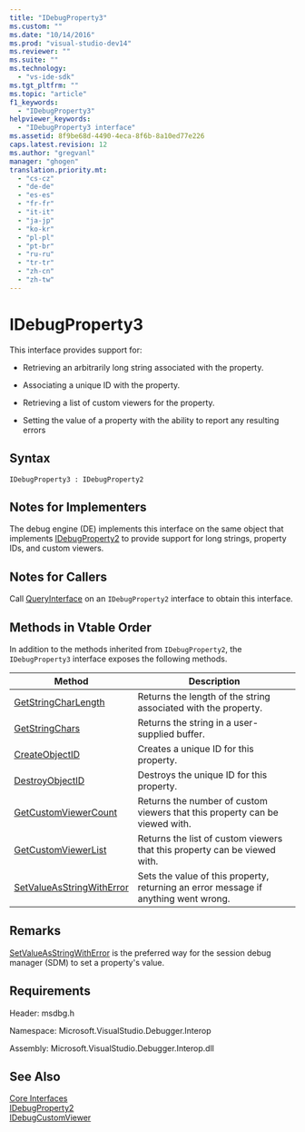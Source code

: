 ```yaml
---
title: "IDebugProperty3"
ms.custom: ""
ms.date: "10/14/2016"
ms.prod: "visual-studio-dev14"
ms.reviewer: ""
ms.suite: ""
ms.technology: 
  - "vs-ide-sdk"
ms.tgt_pltfrm: ""
ms.topic: "article"
f1_keywords: 
  - "IDebugProperty3"
helpviewer_keywords: 
  - "IDebugProperty3 interface"
ms.assetid: 8f9be68d-4490-4eca-8f6b-8a10ed77e226
caps.latest.revision: 12
ms.author: "gregvanl"
manager: "ghogen"
translation.priority.mt: 
  - "cs-cz"
  - "de-de"
  - "es-es"
  - "fr-fr"
  - "it-it"
  - "ja-jp"
  - "ko-kr"
  - "pl-pl"
  - "pt-br"
  - "ru-ru"
  - "tr-tr"
  - "zh-cn"
  - "zh-tw"
---
```

# IDebugProperty3
This interface provides support for:  
  
-   Retrieving an arbitrarily long string associated with the property.  
  
-   Associating a unique ID with the property.  
  
-   Retrieving a list of custom viewers for the property.  
  
-   Setting the value of a property with the ability to report any resulting errors  
  
## Syntax  
  
```  
IDebugProperty3 : IDebugProperty2  
```  
  
## Notes for Implementers  
 The debug engine (DE) implements this interface on the same object that implements [IDebugProperty2](../extensibility/idebugproperty2.md) to provide support for long strings, property IDs, and custom viewers.  
  
## Notes for Callers  
 Call [QueryInterface](../Topic/QueryInterface.md) on an `IDebugProperty2` interface to obtain this interface.  
  
## Methods in Vtable Order  
 In addition to the methods inherited from `IDebugProperty2`, the `IDebugProperty3` interface exposes the following methods.  
  
|Method|Description|  
|------------|-----------------|  
|[GetStringCharLength](../extensibility/idebugproperty3--getstringcharlength.md)|Returns the length of the string associated with the property.|  
|[GetStringChars](../extensibility/idebugproperty3--getstringchars.md)|Returns the string in a user-supplied buffer.|  
|[CreateObjectID](../extensibility/idebugproperty3--createobjectid.md)|Creates a unique ID for this property.|  
|[DestroyObjectID](../extensibility/idebugproperty3--destroyobjectid.md)|Destroys the unique ID for this property.|  
|[GetCustomViewerCount](../extensibility/idebugproperty3--getcustomviewercount.md)|Returns the number of custom viewers that this property can be viewed with.|  
|[GetCustomViewerList](../extensibility/idebugproperty3--getcustomviewerlist.md)|Returns the list of custom viewers that this property can be viewed with.|  
|[SetValueAsStringWithError](../extensibility/idebugproperty3--setvalueasstringwitherror.md)|Sets the value of this property, returning an error message if anything went wrong.|  
  
## Remarks  
 [SetValueAsStringWithError](../extensibility/idebugproperty3--setvalueasstringwitherror.md) is the preferred way for the session debug manager (SDM) to set a property's value.  
  
## Requirements  
 Header: msdbg.h  
  
 Namespace: Microsoft.VisualStudio.Debugger.Interop  
  
 Assembly: Microsoft.VisualStudio.Debugger.Interop.dll  
  
## See Also  
 [Core Interfaces](../extensibility/core-interfaces.md)   
 [IDebugProperty2](../extensibility/idebugproperty2.md)   
 [IDebugCustomViewer](../extensibility/idebugcustomviewer.md)